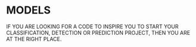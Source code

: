 # MODELS
IF YOU ARE LOOKING FOR A CODE TO INSPIRE YOU TO START YOUR CLASSIFICATION, DETECTION OR PREDICTION PROJECT, THEN YOU ARE AT THE RIGHT PLACE.
